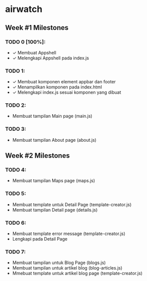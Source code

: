 # airwatch

## Week #1 Milestones

### TODO 0 [100%]:
- ✓ Membuat Appshell
- ✓ Melengkapi Appshell pada index.js

### TODO 1:
- ✓ Membuat komponen element appbar dan footer
- ✓ Menampilkan komponen pada index.html
- ✓ Melengkapi index.js sesuai komponen yang dibuat

### TODO 2:
- Membuat tampilan Main page (main.js)

### TODO 3:
- Membuat tampilan About page (about.js)


## Week #2 Milestones

### TODO 4:
- Membuat tampilan Maps page (maps.js)

### TODO 5:
- Membuat template untuk Detail Page (template-creator.js)
- Membuat tampilan Detail page (details.js)

### TODO 6:
- Membuat template error message (template-creator.js)
- Lengkapi pada Detail Page

### TODO 7:
- Membuat tampilan untuk Blog Page (blogs.js)
- Membuat tampilan untuk artikel blog (blog-articles.js)
- Mmebuat template untuk artikel blog page (template-creator.js)